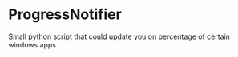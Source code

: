 # ProgressNotifier
 Small python script that could update you on percentage of certain windows apps
